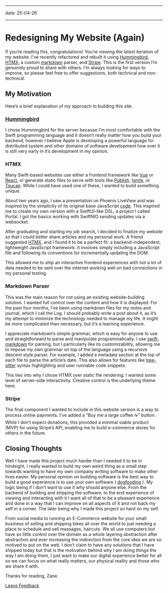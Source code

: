 -----

date: 25-04-26

-----

# Redesigning My Website (Again)

If you’re reading this, congratulations! You’re viewing the latest iteration of
my website. I’ve recently refactored and rebuilt it using 
[Hummingbird](https://hummingbird.codes), [HTMX](https://htmx.org), a custom 
[markdown](https://www.markdownguide.org/getting-started/) parser, and 
[Stripe](https://stripe.com). This is the first version I’m genuinely proud to 
share with others. I’m always looking for ways to improve, so please feel free 
to offer suggestions, both technical and non-technical.

## My Motivation

Here’s a brief explanation of my approach to building this site.

### [Hummingbird](https://hummingbird.codes)

I chose Hummingbird for the server because I’m most comfortable with the Swift 
programming language and it doesn’t really matter how you build your backend, 
however I believe Apple is developing a powerful language for distributed 
system and other domains of software development how ever it is still very 
early in it’s development in my opinion.

### HTMX

Many Swift-based websites use either a frontend framework like 
[Vue](https://vuejs.org) or [React](https://react.dev), or generate static 
files to serve with tools like 
[Publish](https://github.com/JohnSundell/Publish), 
[Ignite](https://github.com/twostraws/Ignite), or 
[Toucan](https://toucansites.com). While I could have used one of these, I 
wanted to build something unique.

About two years ago, I saw a presentation on Phoenix LiveView and was inspired 
by the simplicity of its original base JavaScript 
[code](https://youtu.be/FADQAnq0RpA?feature=shared&t=629). This inspired me to 
create my own version with a SwiftUI-like DSL, a project I called Portal. I got
the basics working with SwiftNIO sending updates via a websocket.

After graduating and starting my job search, I decided to finalize my website 
so that I could better share articles and my personal work. A friend suggested 
[HTMX](https://htmx.org), and I found it to be a perfect fit: a 
backend-independent, lightweight JavaScript framework. It involves simply 
including a JavaScript file and following its conventions for incrementally 
updating the DOM.

This allowed me to ship an interactive frontend experiences with not a lot of 
data needed to be sent over the internet working well on bad connections in my 
personal testing.

### Markdown Parser

This was the main reason for not using an existing website-building solution. I
wanted full control over the content and how it is displayed. For the past four
months, I’ve been using markdown files for my notes and journal, which I call 
the Log. I should probably write a post about it, as it’s my attempt to 
minimize the technology needed to manage my life. It might be more complicated 
than necessary, but it’s a learning experience.

I appreciate markdown’s simple grammar, which is easy for anyone to use and 
straightforward to parse and manipulate programmatically. I use 
[swift-markdown](https://github.com/swiftlang/swift-markdown) for parsing, but 
I particularly like its customizability, allowing me to impose my own grammar 
on top of the language using a recursive descent style parser. For example, I 
added a metadata section at the top of each file to parse the article’s date. 
This also allows for features like 
[tree-sitter](https://tree-sitter.github.io/tree-sitter/) syntax highlighting 
and user runnable code snippets.

This ties into why I chose HTMX over static file rendering: I wanted some level
of server-side interactivity. Creative control is the underlying theme here.

### Stripe

The final component I wanted to include in this website version is a way to 
process online payments. I’ve added a “Buy me a large coffee ☕️” button. While I
don’t expect donations, this provided a minimal viable product (MVP) for using 
Stripe’s API, enabling me to build e-commerce stores for others in the future.

## Closing Thoughts

Well I have made this project much harder than I needed it to be in hindsight, 
I really wanted to build my own weird thing as a small step towards wanting to 
have my own company writing software to make other lives easier. My personal 
opinion on building software is the best way to build a good experience is to 
use your own software ( 
[dogfooding](https://en.wikipedia.org/wiki/Eating_your_own_dog_food#:~:text=Eating%20your%20own%20dog%20food%20or%20%22dogfooding%22%20is%20the%20practice,usage%20using%20product%20management%20techniques.)
 ). My logic being if I don’t want to use it why should anyone else. From the 
backend of building and shipping the software, to the end experience of viewing
and interacting with it I want all of that to be a pleasant experience and done
in a way that I can improve on all aspects of it and not back my self in a 
corner. The later being why I made this project so hard on my self.

From social media to running an E-Commerce website for your small business of 
selling and shipping bikes all over the world to just needing a place to 
schedule and sell massages, haircuts. We all use computers but have so little 
control over the domain as a whole layering abstraction after abstraction and 
ever increasing the indirection from the core idea we are so motived to put on 
the web. I don’t claim to have any solutions that I have shipped today but that
is the motivation behind why I am doing things the way I am doing them, I just 
want to make our digital experience better for all so we can focus on what 
really matters, our physical reality and those who we share it with.

Thanks for reading, Zane.

[Leave Feedback](https://github.com/zaneenders/Content/edit/main/Articles/redesigning-my-website-again.md)